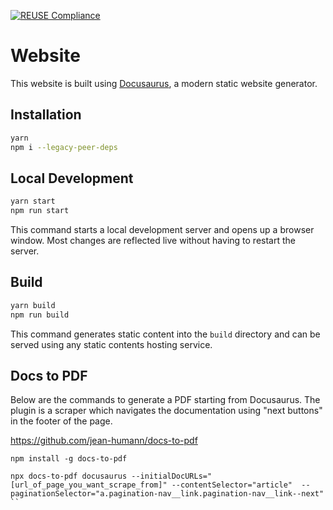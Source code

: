 [![REUSE Compliance](https://github.com/noi-techpark/opendatahub-docs-v2/actions/workflows/reuse-lint.yml/badge.svg)](https://github.com/noi-techpark/opendatahub-docs/wiki/REUSE#badges)

# Website

This website is built using [Docusaurus](https://docusaurus.io/), a modern static website generator.

## Installation

```bash
yarn
npm i --legacy-peer-deps
```

## Local Development

```bash
yarn start
npm run start
```

This command starts a local development server and opens up a browser window. Most changes are reflected live without having to restart the server.

## Build

```bash
yarn build
npm run build
```

This command generates static content into the `build` directory and can be served using any static contents hosting service.

## Docs to PDF

Below are the commands to generate a PDF starting from Docusaurus. The plugin is a scraper which navigates the documentation using "next buttons" in the footer of the page.

https://github.com/jean-humann/docs-to-pdf

```
npm install -g docs-to-pdf
```

```
npx docs-to-pdf docusaurus --initialDocURLs="[url_of_page_you_want_scrape_from]" --contentSelector="article"  --paginationSelector="a.pagination-nav__link.pagination-nav__link--next"
``